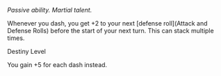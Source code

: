 *Passive ability. Martial talent.*

Whenever you dash, you get +2 to your next [defense roll](Attack and Defense Rolls) before the start of your next turn. This can stack multiple times.

<div class="destiny-level">Destiny Level</div class="destiny-level">

You gain +5 for each dash instead.
